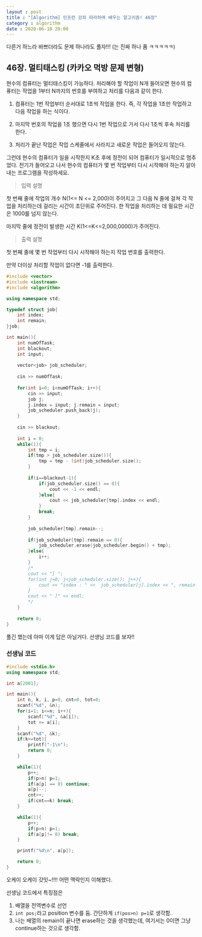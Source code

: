 ```yaml
---
layout : post
title : "[Algorithm] 인프런 강좌 따라하며 배우는 알고리즘! 46장"
category : algorithm
date : 2020-06-18 20:00
---
```


다른거 하느라 바쁘더라도 문제 하나라도 풀자!!! (는 진짜 하나 품 ㅋㅋㅋㅋㅋ)

## 46장. 멀티태스킹 (카카오 먹방 문제 변형)

현수의 컴퓨터는 멀티태스킹이 가능하다. 처리해야 할 작업이 N개 들어오면 현수의 컴퓨터는 작업을 1부터 N까지의 번호를 부여하고 처리를 다음과 같이 한다.

1) 컴퓨터는 1번 작업부터 순서대로 1초씩 작업을 한다. 즉, 각 작업을 1초만 작업하고 다음 작업을 하는 식이다.

2) 마지막 번호의 작업을 1초 했으면 다시 1번 작업으로 가서 다시 1초씩 후속 처리를 한다. 

3) 처리가 끝난 작업은 작업 스케줄에서 사라지고 새로운 작업은 들어오지 않는다.

그런데 현수의 컴퓨터가 일을 시작한지 K초 후에 정전이 되어 컴퓨터가 일시적으로 멈추었다. 전기가 들어오고 나서 현수의 컴퓨터가 몇 번 작업부터 다시 시작해야 하는지 알아내는 프로그램을 작성하세요.

> 입력 설명

첫 번째 줄에 작업의 개수 N(1<= N <= 2,000)이 주어지고 그 다음 N 줄에 걸쳐 각 작업을 처리하는데 걸리는 시간이 초단위로 주어진다. 한 작업을 처리하는 데 필요한 시간은 1000를 넘지 않는다.

마지막 줄에 정전이 발생한 시간 K(1<=K<=2,000,0000)가 주어진다.

> 출력 설명

첫 번째 줄에 몇 번 작업부터 다시 시작해야 하는지 작업 번호를 출력한다.

만약 더이상 처리할 작업이 없다면 -1를 출력한다.


```c++
#include <vector>
#include <iostream>
#include <algorithm>

using namespace std;

typedef struct job{
    int index;
    int remain;
}job;

int main(){
    int numOfTask;
    int blackout;
    int input;
    
    vector<job> job_scheduler;
    
    cin >> numOfTask;
    
    for(int i=0; i<numOfTask; i++){
        cin >> input;
        job j;
        j.index = input; j.remain = input;
        job_scheduler.push_back(j);
    }
    
    cin >> blackout;
    
    int i = 0;
    while(1){
        int tmp = i;
        if(tmp > job_scheduler.size()){
            tmp = tmp - (int)job_scheduler.size();
        }
        
        if(i==blackout-1){
            if(job_scheduler.size() == 0){
                cout << -1 << endl;
            }else{
                cout << job_scheduler[tmp].index << endl;
            }
            break;
        }
        
        job_scheduler[tmp].remain--;
                
        if(job_scheduler[tmp].remain == 0){
            job_scheduler.erase(job_scheduler.begin() + tmp);
        }else{
            i++;
        }
        /*
        cout << "[ ";
        for(int j=0; j<job_scheduler.size(); j++){
            cout << "index : " <<  job_scheduler[j].index << ", remain :  " << job_scheduler[j].remain << " ";
        }
        cout << " ]" << endl;
        */
    }
    
    return 0;
}
```

풀긴 했는데 아마 이게 답은 아닐거다.
선생님 코드를 보자!!

### 선생님 코드

```c++
#include <stdio.h>
using namespace std;

int a[2001];

int main(){
    int n, k, i, p=0, cnt=0, tot=0;
    scanf("%d", &n);
    for(i=1; i<=n; i++){
        scanf("%d", &a[i]);
        tot += a[i];
    }
    scanf("%d", &k);
    if(k>=tot){
        printf("-1\n");
        return 0;
    }

    while(1){
        p++;
        if(p>n) p=1;
        if(a[p] == 0) continue;
        a[p]--;
        cnt++;
        if(cnt==k) break;
    }

    while(1){
        p++;
        if(p>n) p=1;
        if(a[p]!= 0) break;
    }

    printf("%d\n", a[p]);

    return 0;
}
```

오케이 오케이 갓잇~!!!! 어떤 맥락인지 이해했다. 

선생님 코드에서 특징점은

1. 배열을 전역변수로 선언
2. `int pos;`라고 position 변수를 둠. 간단하게 `if(pos>n) p=1`로 생각함.
3. 나는 배열의 remain이 끝나면 erase하는 것을 생각했는데, 여기서는 0이면 그냥 continue하는 것으로 생각함. 

